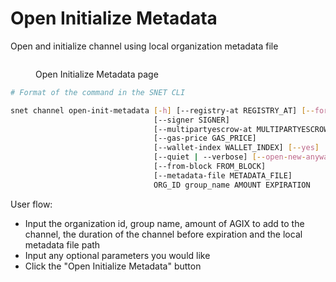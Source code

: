 # Open Initialize Metadata

Open and initialize channel using local organization metadata file

<figure><img src="/assets/images/products/TUI/Screenshot 2024-08-17 at 6.22.41 PM.png" alt=""><figcaption><p>Open Initialize Metadata page</p></figcaption></figure>

```bash
# Format of the command in the SNET CLI

snet channel open-init-metadata [-h] [--registry-at REGISTRY_AT] [--force]
                                [--signer SIGNER]
                                [--multipartyescrow-at MULTIPARTYESCROW_AT]
                                [--gas-price GAS_PRICE]
                                [--wallet-index WALLET_INDEX] [--yes]
                                [--quiet | --verbose] [--open-new-anyway]
                                [--from-block FROM_BLOCK]
                                [--metadata-file METADATA_FILE]
                                ORG_ID group_name AMOUNT EXPIRATION
```

User flow:

* Input the organization id, group name, amount of AGIX to add to the channel, the duration of the channel before expiration and the local metadata file path
* Input any optional parameters you would like
* Click the "Open Initialize Metadata" button
